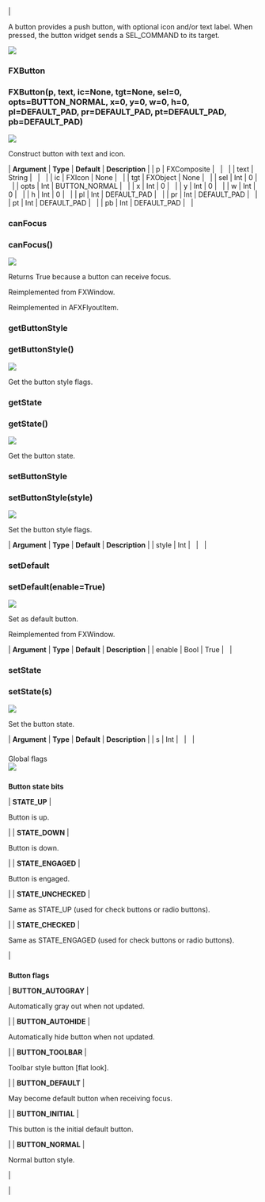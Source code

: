 | 

A button provides a push button, with optional icon and/or text label. When pressed, the button widget sends a SEL_COMMAND to its target.

![](../SIMACAERefImages/gui-fxbutton.png)

### FXButton

###   

### FXButton(p, text, ic=None, tgt=None, sel=0, opts=BUTTON\_NORMAL, x=0, y=0, w=0, h=0, pl=DEFAULT\_PAD, pr=DEFAULT\_PAD, pt=DEFAULT\_PAD, pb=DEFAULT_PAD)  
![](../IconsReference/butix_top_wline.png)

Construct button with text and icon.

| **Argument** | **Type** | **Default** | **Description** |
| p | FXComposite |   |   |
| text | String |   |   |
| ic | FXIcon | None |   |
| tgt | FXObject | None |   |
| sel | Int | 0 |   |
| opts | Int | BUTTON_NORMAL |   |
| x | Int | 0 |   |
| y | Int | 0 |   |
| w | Int | 0 |   |
| h | Int | 0 |   |
| pl | Int | DEFAULT_PAD |   |
| pr | Int | DEFAULT_PAD |   |
| pt | Int | DEFAULT_PAD |   |
| pb | Int | DEFAULT_PAD |   |

### canFocus

###   

### canFocus()  
![](../IconsReference/butix_top_wline.png)

Returns True because a button can receive focus.

Reimplemented from FXWindow.

Reimplemented in AFXFlyoutItem.

### getButtonStyle

###   

### getButtonStyle()  
![](../IconsReference/butix_top_wline.png)

Get the button style flags.

### getState

###   

### getState()  
![](../IconsReference/butix_top_wline.png)

Get the button state.

### setButtonStyle

###   

### setButtonStyle(style)  
![](../IconsReference/butix_top_wline.png)

Set the button style flags.

| **Argument** | **Type** | **Default** | **Description** |
| style | Int |   |   |

### setDefault

###   

### setDefault(enable=True)  
![](../IconsReference/butix_top_wline.png)

Set as default button.

Reimplemented from FXWindow.

| **Argument** | **Type** | **Default** | **Description** |
| enable | Bool | True |   |

### setState

###   

### setState(s)  
![](../IconsReference/butix_top_wline.png)

Set the button state.

| **Argument** | **Type** | **Default** | **Description** |
| s | Int |   |   |

###   
Global flags  
![](../IconsReference/butix_top_wline.png)

### 

**Button state bits**

| **STATE_UP** | 

Button is up.

 |
| **STATE_DOWN** | 

Button is down.

 |
| **STATE_ENGAGED** | 

Button is engaged.

 |
| **STATE_UNCHECKED** | 

Same as STATE_UP (used for check buttons or radio buttons).

 |
| **STATE_CHECKED** | 

Same as STATE_ENGAGED (used for check buttons or radio buttons).

 |

### 

**Button flags**

| **BUTTON_AUTOGRAY** | 

Automatically gray out when not updated.

 |
| **BUTTON_AUTOHIDE** | 

Automatically hide button when not updated.

 |
| **BUTTON_TOOLBAR** | 

Toolbar style button \[flat look\].

 |
| **BUTTON_DEFAULT** | 

May become default button when receiving focus.

 |
| **BUTTON_INITIAL** | 

This button is the initial default button.

 |
| **BUTTON_NORMAL** | 

Normal button style.

 |



 |